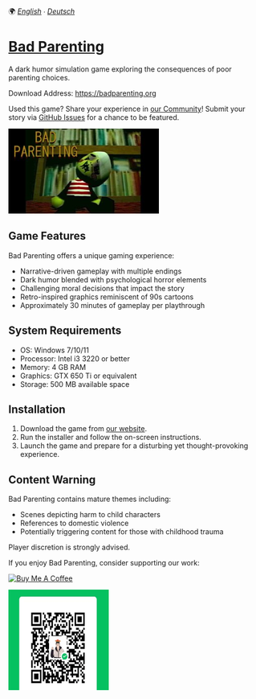 🌍 *[English](README.md) ∙ [Deutsch](README-de.md)*

# [Bad Parenting](https://badparenting.org/)

A dark humor simulation game exploring the consequences of poor parenting choices.

Download Address: https://badparenting.org

Used this game? Share your experience in [our Community](https://badparenting.org/#Community)! Submit your story via [GitHub Issues](https://github.com/badparenting/bad-parenting-game/issues) for a chance to be featured.


[![Bad Parenting Game](./public/bad-parenting-cover.png)](https://badparenting.org/)

## Game Features

Bad Parenting offers a unique gaming experience:

- Narrative-driven gameplay with multiple endings
- Dark humor blended with psychological horror elements  
- Challenging moral decisions that impact the story
- Retro-inspired graphics reminiscent of 90s cartoons
- Approximately 30 minutes of gameplay per playthrough

## System Requirements

- OS: Windows 7/10/11
- Processor: Intel i3 3220 or better
- Memory: 4 GB RAM
- Graphics: GTX 650 Ti or equivalent
- Storage: 500 MB available space

## Installation

1. Download the game from [our website](https://badparenting.org).
2. Run the installer and follow the on-screen instructions.
3. Launch the game and prepare for a disturbing yet thought-provoking experience.

## Content Warning

Bad Parenting contains mature themes including:

- Scenes depicting harm to child characters
- References to domestic violence
- Potentially triggering content for those with childhood trauma

Player discretion is strongly advised.

If you enjoy Bad Parenting, consider supporting our work:

<a href="https://www.buymeacoffee.com/mrrhunt" target="_blank"><img src="https://cdn.buymeacoffee.com/buttons/v2/default-yellow.png" alt="Buy Me A Coffee" style="height: 41px !important;width: 174px !important;" ></a>

<img src="./public/donate-qr.png" alt="Donate via QR Code" style="height: 200px; width: 200px">
